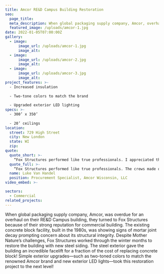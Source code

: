 ```yaml
---
title: Amcor RE&D Campus Building Restoration
seo:
  page_title:
  meta_description: When global packaging supply company, Amcor, overhauled its RE&D Campus, they turned to Fox Structures because of its strong reputation for commercial building.
  featured_image: /uploads/amcor-1.jpg
date: 2022-01-05T07:00:00Z
gallery: 
  - image: 
      image_url: /uploads/amcor-1.jpg
      image_alt:
  - image: 
      image_url: /uploads/amcor-2.jpg
      image_alt:
  - image: 
      image_url: /uploads/amcor-3.jpg
      image_alt:
project_features: >-
  - Increased insulation
  
  - Two-tone colors to match the brand
  
  - Upgraded exterior LED lighting
specs: >-
  - 300’ x 350’
  
  - 20’ ceilings
location:
  street: 729 High Street
  city: New London
  state: WI
  zip:
quote:
  quote_short: >-
    “Fox Structures performed like true professionals. I appreciated their knowledge, professional advice, constant communication and continued commitment to work with us to meet our overall goal while staying within budget. I recommend Fox Structures with no hesitation.”
  quote_full: >-
    “Fox Structures performed like true professionals. The crews made ongoing efforts to ask questions rather than make assumptions. This project was during the winter/spring months and the cold weather was challenging, but they overcame it and kept the project moving as proposed and promised. I appreciated their knowledge, professional advice, constant communication and continued commitment to work with us to meet our overall goal while staying within budget. I recommend Fox Structures with no hesitation.”
  name: Luke Van Handel
  position: Procurement Specialist, Amcor Wisconsin, LLC
video_embed: >-

sectors:
  - Commercial
related_projects: 
---
```


When global packaging supply company, Amcor, was overdue for an overhaul on their RE&D Campus building, they turned to Fox Structures because of their strong reputation for commercial building. The existing concrete block facility, built in the 1980s, was showing signs of mortar joint decay prompting concern about its structural integrity. Despite Mother Nature’s challenges, Fox Structures worked through the winter months to restore the building with new steel siding. The steel exterior gave the building an incredible facelift for a fraction of the cost of replacing concrete block! Simple exterior upgrades—such as two-toned colors to match the renowned Amcor brand and new exterior LED lights—took this restoration project to the next level!
